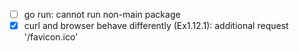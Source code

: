 - [ ] go run: cannot run non-main package
- [x] curl and browser behave differently (Ex1.12.1): additional request '/favicon.ico'